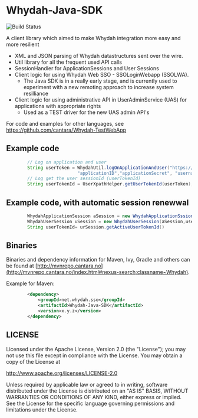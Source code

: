 Whydah-Java-SDK
===============

![Build Status](http://jenkins.capraconsulting.no/buildStatus/icon?job=Whydah-Java-SDK)


A client library which aimed to make Whydah integration more easy and more resilient

 * XML and JSON parsing of Whydah datastructures sent over the wire.
 * Util library for all the frequent used API calls
 * SessionHandler for ApplicationSessions and User Sessions
 * Client logic for using Whydah Web SSO - SSOLoginWebapp (SSOLWA).
   * The Java SDK is in a really early stage, and is currently used to experiment with a new remoting approach to increase system resilliance
* Client logic for using administrative API in UserAdminService (UAS) for applications with appropriate rights
    * Used as a TEST driver for the new UAS admin API's

For code and examples for other languages, see <https://github.com/cantara/Whydah-TestWebApp>


## Example code

```java
        // Log on application and user
        String userToken = WhydahUtil.logOnApplicationAndUser("https://whydahdev.altrancloud.com/tokenservice/",\\
                           "applicationID","applicationSecret", "username", "password");
        // Log get the user sessionId (userTokenId)
        String userTokenId = UserXpathHelper.getUserTokenId(userToken);
```

## Example code, with automatic session renewwal
```java
        WhydahApplicationSession aSession = new WhydahApplicationSssion(userTokenServiceUri, appId, appSecret);
        WhydahUserSession uSession = new WhydahUserSession(aSession,userCredential);
        String userTokenId= urSession.getActiveUserTokenId()
```

## Binaries

Binaries and dependency information for Maven, Ivy, Gradle and others can be found at [http://mvnrepo.cantara.no](http://mvnrepo.cantara.no/index.html#nexus-search;classname~Whydah).

Example for Maven:

```xml
        <dependency>
            <groupId>net.whydah.sso</groupId>
            <artifactId>Whydah-Java-SDK</artifactId>
            <version>x.y.z</version>
        </dependency>
```


## LICENSE

Licensed under the Apache License, Version 2.0 (the "License");
you may not use this file except in compliance with the License.
You may obtain a copy of the License at

<http://www.apache.org/licenses/LICENSE-2.0>

Unless required by applicable law or agreed to in writing, software
distributed under the License is distributed on an "AS IS" BASIS,
WITHOUT WARRANTIES OR CONDITIONS OF ANY KIND, either express or implied.
See the License for the specific language governing permissions and
limitations under the License.
